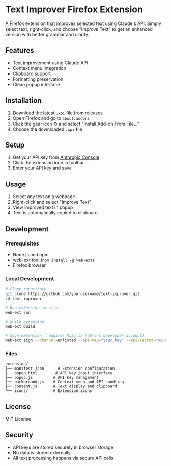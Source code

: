 # Text Improver Firefox Extension

A Firefox extension that improves selected text using Claude's API. Simply select text, right-click, and choose "Improve Text" to get an enhanced version with better grammar and clarity.

## Features
- Text improvement using Claude API
- Context menu integration
- Clipboard support
- Formatting preservation
- Clean popup interface

## Installation

1. Download the latest `.xpi` file from releases
2. Open Firefox and go to `about:addons`
3. Click the gear icon ⚙️ and select "Install Add-on From File..."
4. Choose the downloaded `.xpi` file

## Setup

1. Get your API key from [Anthropic Console](https://console.anthropic.com/)
2. Click the extension icon in toolbar
3. Enter your API key and save

## Usage

1. Select any text on a webpage
2. Right-click and select "Improve Text"
3. View improved text in popup
4. Text is automatically copied to clipboard

## Development

### Prerequisites
- Node.js and npm
- web-ext tool (`npm install -g web-ext`)
- Firefox browser

### Local Development
```bash
# Clone repository
git clone https://github.com/yourusername/text-improver.git
cd text-improver

# Run extension locally
web-ext run

# Build extension
web-ext build

# Sign extension (requires Mozilla Add-ons developer account)
web-ext sign --channel=unlisted --api-key="your_key" --api-secret="your_secret"
```

### Files
```
extension/
├── manifest.json      # Extension configuration
├── popup.html        # API key input interface
├── popup.js         # API key management
├── background.js    # Context menu and API handling
├── content.js       # Text display and clipboard
└── icons/           # Extension icons
```

## License

MIT License

## Security

- API keys are stored securely in browser storage
- No data is stored externally
- All text processing happens via secure API calls
